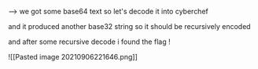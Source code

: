 --> we got some base64 text so let's decode it into cyberchef 

and it produced another base32 string so it should be recursively encoded

and after some recursive decode i found the flag !

![[Pasted image 20210906221646.png]]